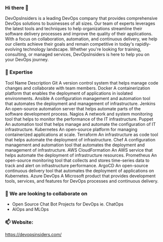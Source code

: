 ### Hi there 👋
DevOpsInsiders is a leading DevOps company that provides comprehensive DevOps solutions to businesses of all sizes. Our team of experts leverages the latest tools and techniques to help organizations streamline their software delivery processes and improve the quality of their applications. With a focus on collaboration, automation, and continuous delivery, we help our clients achieve their goals and remain competitive in today's rapidly-evolving technology landscape. Whether you're looking for training, consulting, or managed services, DevOpsInsiders is here to help you on your DevOps journey.

### 🔭 Expertise


Tool Name	Description
Git	A version control system that helps manage code changes and collaborate with team members.
Docker	A containerization platform that enables the deployment of applications in isolated environments.
Ansible	A configuration management and automation tool that automates the deployment and management of infrastructure.
Jenkins	An open-source automation server that helps automate parts of the software development process.
Nagios	A network and system monitoring tool that helps to monitor the performance of the IT infrastructure.
Puppet	An automation tool that helps manage and automate the configuration of IT infrastructure.
Kubernetes	An open-source platform for managing containerized applications at scale.
Terraform	An infrastructure as code tool that helps automate the deployment of infrastructure.
Chef	A configuration management and automation tool that automates the deployment and management of infrastructure.
AWS CloudFormation	An AWS service that helps automate the deployment of infrastructure resources.
Prometheus	An open-source monitoring tool that collects and stores time-series data to track and alert on infrastructure performance.
ArgoCD	An open-source continuous delivery tool that automates the deployment of applications on Kubernetes.
Azure DevOps	A Microsoft product that provides development tools, services, and features for DevOps processes and continuous delivery.

    
### 👯 We are looking to collaborate on 

- Open Source Chat Bot Projects for DevOps ie. ChatOps
- AIOps and MLOps
    
### 📫 Website:
https://devopsinsiders.com/

  
   

